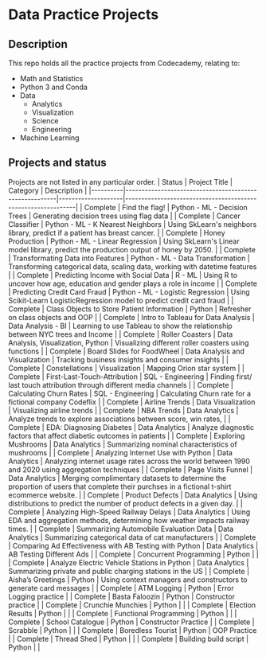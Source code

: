 # Data Practice Projects

## Description
This repo holds all the practice projects from Codecademy, relating to:
- Math and Statistics
- Python 3 and Conda
- Data 
  - Analytics
  - Visualization
  - Science
  - Engineering
- Machine Learning

## Projects and status
Projects are not listed in any particular order.
| Status   | Project Title                                          | Category           | Description                                                  |
|----------|--------------------------------------------------------|--------------------|--------------------------------------------------------------|
| Complete | Find the flag!                                         | Python - ML - Decision Trees | Generating decision trees using flag data            |
| Complete | Cancer Classifier                                      | Python - ML - K Nearest Neighbors |  Using SkLearn's neighbors library, predict if a patient has breast cancer. |
| Complete | Honey Production                                       | Python - ML - Linear Regression       | Using SkLearn's Linear model library, predict the production output of honey by 2050. |
| Complete | Transformating Data into Features                      | Python - ML - Data Transformation       | Transforming categorical data, scaling data, working with datetime features |
| Complete | Predicting Income with Social Data                     | R - ML             | Using R to uncover how age, education and gender plays a role in income | 
| Complete | Predicting Credit Card Fraud                           | Python - ML - Logistic Regression      | Using Scikit-Learn LogisticRegression model to predict credit card fraud |
| Complete | Class Objects to Store Patient Information             | Python             | Refresher on class objects and OOP                           |
| Complete | Intro to Tableau for Data Analysis                     | Data Analysis - BI | Learning to use Tableau to show the relationship between NYC trees and Income | 
| Complete | Roller Coasters                                        | Data Analysis, Visualization, Python     | Visualizing different roller coasters using functions      |
| Complete | Board Slides for FoodWheel                             | Data Analysis and Visualization      | Tracking business insights and consumer insights |
| Complete | Constellations                                         | Visualization      | Mapping Orion star system                                    |
| Complete | First-Last-Touch-Attribution                           | SQL - Engineering  | Finding first/ last touch attribution through different media channels |
| Complete | Calculating Churn Rates                                | SQL - Engineering  | Calculating Churn rate for a fictional company Codeflix      |
| Complete | Airline Trends                                         | Data Visualization | Visualizing airline trends                                   |
| Complete | NBA Trends                                             | Data Analytics     | Analyze trends to explore associations between score, win rates,  |
| Complete | EDA: Diagnosing Diabetes                               | Data Analytics     | Analyze diagnostic factors that affect diabetic outcomes in patients |
| Complete | Exploring Mushrooms                                    | Data Analytics     | Summarizing nominal characteristics of mushrooms             |
| Complete | Analyzing Internet Use with Python                     | Data Analytics     | Analyzing internet usage rates across the world between 1990 and 2020 using aggregation techniques |
| Complete | Page Visits Funnel                                     | Data Analytics     | Merging complimentary datasets to determine the proportion of users that complete their purchses in a fictional t-shirt ecommerce website.  |
| Complete | Product Defects                                        | Data Analytics     | Using distributions to predict the number of product defects in a given day. |
| Complete | Analyzing High-Speed Railway Delays                    | Data Analytics     | Using EDA and aggregation methods, determining how weather impacts railway times. |
| Complete | Summarizing Automobile Evaluation Data                 | Data Analytics     | Summarizing categorical data of cat manufacturers            |
| Complete | Comparing Ad Effectiveness with AB Testing with Python | Data Analytics     | AB Testing Different Ads                                     |
| Complete | Concurrent Programming                                 | Python             |                                                              |
| Complete | Analyze Electric Vehicle Stations in Python            | Data Analytics     | Summarizing private and public charging stations in the US   |
| Complete | Aisha’s Greetings                                      | Python             | Using context managers and constructors to generate card messages |
| Complete | ATM Logging                                            | Python             | Error Logging practice                                       |
| Complete | Basta Faloozin                                         | Python             | Constructor practice                                         |
| Complete | Crunchie Munchies                                      | Python             |                                                              |
| Complete | Election Results                                       | Python             |                                                              |
| Complete | Functional Programming                                 | Python             |                                                              |
| Complete | School Catalogue                                       | Python             | Constructor Practice                                         |
| Complete | Scrabble                                               | Python             |                                                              |
| Complete | Boredless Tourist                                      | Python             | OOP Practice                                                 |
| Complete | Thread Shed                                            | Python             |                                                              |
| Complete | Building build script                                  | Python             |                                                              |
